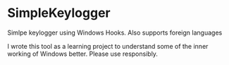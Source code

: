 # SimpleKeylogger
Simlpe keylogger using Windows Hooks. Also supports foreign languages

I wrote this tool as a learning project to understand some of the inner working of Windows better. Please use responsibly.
